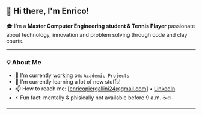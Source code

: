 ## 👋 Hi there, I'm Enrico!

🎓 I'm a **Master Computer Engineering student & Tennis Player** passionate about technology, innovation and problem solving through code and clay courts.

---

### 💡 About Me

- 🚀 I'm currently working on: `Academic Projects`
- 🌱 I'm currently learning a lot of new stuffs!
- 📫 How to reach me: [enricopiergallini24@gmail.com] • [LinkedIn](https://www.linkedin.com/in/enrico-piergallini-b90828292/)
- ⚡ Fun fact: mentally & phisically not available before 9 a.m. ☕🔥

---
